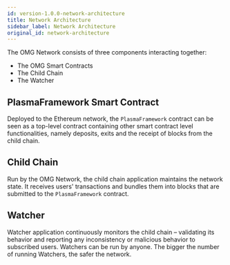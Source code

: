 ```yaml
---
id: version-1.0.0-network-architecture
title: Network Architecture
sidebar_label: Network Architecture
original_id: network-architecture
---
```


The OMG Network consists of three components interacting together: 
 
* The OMG Smart Contracts
* The Child Chain
* The Watcher
 
## PlasmaFramework Smart Contract
 
Deployed to the Ethereum network, the `PlasmaFramework` contract can be seen as a top-level contract containing other smart contract level functionalities, namely deposits, exits and the receipt of blocks from the child chain.
 
## Child Chain
 
Run by the OMG Network, the child chain application maintains the network state. It receives users' transactions and bundles them into blocks that are submitted to the `PlasmaFramework` contract.
 
## Watcher
 
Watcher application continuously monitors the child chain – validating its behavior and reporting any inconsistency or malicious behavior to subscribed users. Watchers can be run by anyone. The bigger the number of running Watchers, the safer the network.